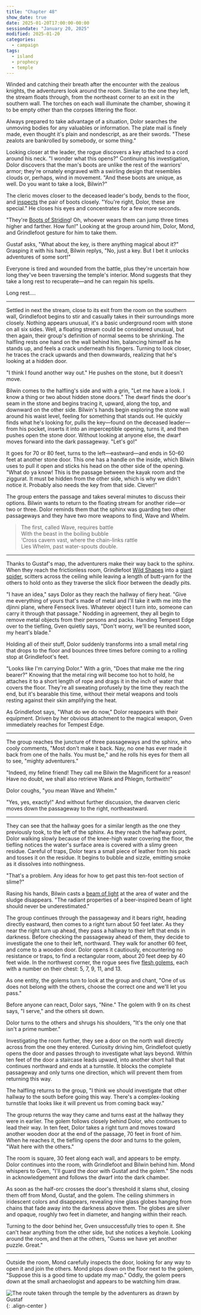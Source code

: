 ```yaml
---
title: "Chapter 48"
show_date: true
date: 2025-01-20T17:00:00-00:00
sessiondate: "January 20, 2025"
modified: 2025-01-20
categories:
  - campaign
tags:
  - island
  - prophecy
  - temple
---
```


Winded and catching their breath after the encounter with the zealous knights, the
adventurers look around the room. Similar to the one they left, the stream floats through,
from the northeast corner to an exit in the southern wall. The torches on each wall illuminate
the chamber, showing it to be empty other than the corpses littering the floor.

Always prepared to take advantage of a situation, Dolor searches the unmoving bodies for any
valuables or information. The plate mail is finely made, even thought it's plain and nondescript, as
are their swords. "These zealots are bankrolled by somebody, or some thing." 

Looking closer at the leader, the rogue discovers a key attached to a cord around his neck. "I
wonder what this opens?" Continuing his investigation, Dolor discovers that the man's boots are
unlike the rest of the warriors' armor; they're ornately engraved with a swirling design that
resembles clouds or, perhaps, wind in movement. "And these boots are unique, as well. Do you
want to take a look, Bilwin?"

The cleric moves closer to the deceased leader's body, bends to the floor, and
[inspects](https://www.dndbeyond.com/spells/2065-detect-magic) the pair of boots closely.
"You're right, Dolor, these are special." He closes his eyes and concentrates for a few more seconds.

"They're [Boots of Striding](https://www.dndbeyond.com/magic-items/4590-boots-of-striding-and-springing)!
Oh, whoever wears them can jump three times higher and farther. How fun!" Looking at the group
around him, Dolor, Mond, and Grindlefoot gesture for him to take them.

Gustaf asks, "What about the key, is there anything magical about it?" Grasping it with his hand,
Bilwin replys, "No, just a key. But I bet it unlocks adventures of some sort!"

Everyone is tired and wounded from the battle, plus they're uncertain how long they've been traversing
the temple's interior. Mond suggests that they take a long rest to recuperate—and he can regain his
spells. 

Long rest....

---

Settled in next the stream, close to its exit from the room on the southern wall, Grindlefoot begins
to stir and casually takes in their surroundings more closely. Nothing appears unusual, it's a basic
underground room with stone on all six sides. Well, a floating stream could be considered unusual, but
then again, their group's definition of normal seems to be shrinking. The halfling rests one hand on the
wall behind him, balancing himself as he stands up, and feels a crack underneath his fingers. Turning to
look closer, he traces the crack upwards and then downwards, realizing that he's looking at a hidden
door.

"I think I found another way out." He pushes on the stone, but it doesn't move. 

Bilwin comes to the halfling's side and with a grin, "Let me have a look. I know a thing or two about
hidden stone doors." The dwarf finds the door's seam in the stone and begins tracing it, upward, along the
top, and downward on the other side. Bilwin's hands begin exploring the stone wall around his waist level,
feeling for something that stands out. He quickly finds what he's looking for, pulls the key—found on
the deceased leader—from his pocket, inserts it into an imperceptible opening, turns it, and then pushes
open the stone door. Without looking at anyone else, the dwarf moves forward into the dark passageway.
"Let's go!"

It goes for 70 or 80 feet, turns to the left—eastward—and ends in 50-60 feet at another stone door. This
one has a handle on the inside, which Bilwin uses to pull it open and sticks his head on the other side
of the opening. "What do ya know! This is the passage between the kayak room and the ziggurat. It must
be hidden from the other side, which is why we didn't notice it. Probably also needs the key from that
side. Clever!"

The group enters the passage and takes several minutes to discuss their options. Bilwin wants to return
to the floating stream for another ride—or two or three. Dolor reminds them that the sphinx was guarding
two other passageways and they have two more weapons to find, Wave and Whelm.

> The first, called Wave, requires battle<br>
> With the beast in the boiling bubble<br>
> ‘Cross cavern vast, where the chain-links rattle<br>
> Lies Whelm, past water-spouts double.<br>

---

Thanks to Gustaf's map, the adventurers make their way back to the sphinx. When they reach the frictionless
room, Grindlefoot [Wild Shapes](https://www.dndbeyond.com/posts/635-druid-101-wild-shape-guide)
into a [giant spider](https://www.dndbeyond.com/monsters/16895-giant-spider), scitters across the
ceiling while leaving a length of butt-yarn for the others to hold onto as they traverse the
slick floor between the deadly pits.

"I have an idea," says Dolor as they reach the hallway of fiery heat. "Give me everything of yours that's
made of metal and I'll take it with me into the djinni plane, where Fenseck lives. Whatever object I turn
into, someone can carry it through that passage." Nodding in agreement, they all begin to remove metal
objects from their persons and packs. Handing Tempest Edge over to the tiefling, Gven quietly says, "Don't
worry, we'll be reunited soon, my heart's blade."

Holding all of their stuff, Dolor suddenly transforms into a small metal ring that drops to the floor and
bounces three times before coming to a rolling stop at Grindlefoot's feet.

"Looks like I'm carrying Dolor." With a grin, "Does that make me the ring bearer?" Knowing that the metal
ring will become too hot to hold, he attaches it to a short length of rope and drags it in the inch of water
that covers the floor. They're all sweating profusely by the time they reach the end, but it's bearable this
time, without their metal weapons and tools resting against their skin amplifying the heat.

As Grindlefoot says, "What do we do now," Dolor reappears with their equipment. Driven by her obvious
attachment to the magical weapon, Gven immediately reaches for Tempest Edge. 

---

The group reaches the juncture of three passageways and the sphinx, who cooly comments, "Most don't make
it back. Nay, no one has ever made it back from one of the halls. You must be," and he rolls his eyes for
them all to see, "mighty adventurers."

"Indeed, my feline friend! They call me Bilwin the Magnificent for a reason! Have no doubt, we shall
also retrieve Wank and Phlegm, forthwith!" 

Dolor coughs, "you mean Wave and Whelm."

"Yes, yes, exactly!" And without further discussion, the dwarven cleric moves down the passageway to the
right, northeastward.

---

They can see that the hallway goes for a similar length as the one they previously took, to the left
of the sphinx. As they reach the halfway point, Dolor walking slowly because of the knee-high water
covering the floor, the tiefling notices the water's surface area is covered with a slimy green residue.
Careful of traps, Dolor tears a small piece of leather from his pack and tosses it on the residue. It
begins to bubble and sizzle, emitting smoke as it dissolves into nothingness.

"That's a problem. Any ideas for how to get past this ten-foot section of slime?"

Rasing his hands, Bilwin casts a [beam of light](https://www.dndbeyond.com/spells/2619136-guiding-bolt)
at the area of water and the sludge disappears. "The radiant properties of a beer-inspired beam of light
should never be underestimated."

The group continues through the passageway and it bears right, heading directly eastward, then comes to
a right turn about 50 feet later. As they near the right turn up ahead, they pass a hallway to their left
that ends in darkness. Before checking the passageway ahead of them, they decide to investigate the one
to their left, northward. They walk for another 60 feet, and come to a wooden door. Dolor opens it cautiously,
encountering no resistance or traps, to find a rectangular room, about 20 feet deep by 40 feet wide. In the
northwest corner, the rogue sees five [flesh golems](https://www.dndbeyond.com/monsters/16863-flesh-golem),
each with a number on their chest: 5, 7, 9, 11, and 13.

As one entity, the golems turn to look at the group and chant, "One of us does not belong with the others,
choose the correct one and we'll let you pass."

Before anyone can react, Dolor says, "Nine." The golem with 9 on its chest says, "I serve," and the others
sit down.

Dolor turns to the others and shrugs his shoulders, "It's the only one that isn't a prime number."

Investigating the room further, they see a door on the north wall directly across from the one they
entered. Curiosity driving him, Grindlefoot quietly opens the door and passes through to investigate
what lays beyond. Within ten feet of the door a staircase leads upward, into another short hall that
continues northward and ends at a turnstile. It blocks the complete passageway and only turns one
direction, which will prevent them from returning this way.

The halfling returns to the group, "I think we should investigate that other hallway to the south before
going this way. There's a complex-looking turnstile that looks like it will prevent us from coming back
way."

The group returns the way they came and turns east at the hallway they were in earlier. The golem follows
closely behind Dolor, who continues to lead their way. In ten feet, Dolor takes a right turn and moves
toward another wooden door at the end of the passage, 70 feet in front of him. When he reaches it,
the tiefling opens the door and turns to the golem, "Wait here with the others."

The room is square, 30 feet along each wall, and appears to be empty. Dolor continues into the room, with
Grindlefoot and Bilwin behind him. Mond whispers to Gven, "I'll guard the door with Gustaf and the golem."
She nods in acknowledgement and follows the dwarf into the dark chamber.

As soon as the half-orc crosses the door's threshold it slams shut, closing them off from Mond, Gustaf,
and the golem. The ceiling shimmers in iridescent colors and disappears, revealing nine glass globes hanging
from chains that fade away into the darkness above them. The globes are silver and opaque, roughly two
feet in diameter, and hanging within their reach.

Turning to the door behind her, Gven unsuccessfully tries to open it. She can't hear anything from the
other side, but she notices a keyhole. Looking around the room, and then at the others, "Guess we have
yet another puzzle. Great."

---

Outside the room, Mond carefully inspects the door, looking for any way to open it and join the others.
Mond plops down on the floor next to the golem, "Suppose this is a good time to update my map." Oddly,
the golem peers down at the small archaeologist and appears to be watching him draw.

![The route taken through the temple by the adventurers as drawn by Gustaf](/dnd/assets/images/ch47-drawn-map-route-600px.jpeg){: .align-center }

<!-- NOTES -->

<!-- em dash: — | Mac kebyoard shortcut = Option + Shift + Dash (-) -->
<!-- https://oatcookies.neocities.org/dndmoney to convert copper, silver, gold, and more into CP -->
<!-- Frequently used links:
  [Barbarian rage](https://www.thegamer.com/dungeons-dragons-dnd-barbarian-rage-explained-guide/)
  [Bardic inspiration](https://www.dndbeyond.com/classes/1-bard#BardicInspiration-75)
  [Chaos Bolt](https://www.dndbeyond.com/spells/14761-chaos-bolt)
  [eagle eyesight](https://dnd5e.wikidot.com/barbarian:totem-warrior#toc2)
  [Hanseath](https://forgottenrealms.fandom.com/wiki/Hanseath)
  [Hellish Rebuke](https://www.dndbeyond.com/spells/hellish-rebuke)
  [hurdy-gurdy](https://en.wikipedia.org/wiki/Hurdy-gurdy)
  [Mind Spike](http://dnd5e.wikidot.com/spell:mind-spike)
  [Shillelagh](https://www.dndbeyond.com/spells/2249-shillelagh)
  [Spiritual Weapon](https://www.dndbeyond.com/spells/2263-spiritual-weapon)
  [Wild Shape](https://www.dndbeyond.com/posts/635-druid-101-wild-shape-guide)
-->
<!--
  Lists of spells for the classes:
    - Bard spells (Bilwin): https://www.dndbeyond.com/spells/class/1-bard
    - Cleric spells (Bilwin): https://www.dndbeyond.com/spells/class/cleric 
    - Druid spells (Grindlefoot): https://www.dndbeyond.com/spells/class/druid
    - Sorcerer spells (Mond): https://www.dndbeyond.com/spells/class/sorcerer
    - Warlock spells (Dolor): https://www.dndbeyond.com/spells/class/warlock
  Monsters: https://www.dndbeyond.com/monsters
  Damage types: https://www.wargamer.com/dnd/damage-types
  Luck (Bilwin): http://dnd5e.wikidot.com/feat:lucky
-->
<!-- Directions on a boat:
  Port = left side
  Starboard = right side
  Bow = front
  Aft = back (inside the ship, on board)
  Stern = back (outside, offboard)
-->

<!-- Guest player: Jolivette Shevitz as Dave Chevits -->
